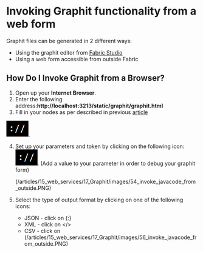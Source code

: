 # Invoking Graphit functionality from a web form

Graphit files can be generated in 2 different ways:
- Using the graphit editor from [Fabric Studio](/articles/15_web_services/17_Graphit/02_create_and_edit_a_graphit_file.md)
- Using a web form accessible from outside Fabric

## How Do I Invoke Graphit from a Browser?

1.  Open up your  **Internet Browser**. 
2.  Enter the following address:**http://localhost:3213/static/graphit/graphit.html**
3.  Fill in your nodes as per described in previous [article](/articles/15_web_services/17_Graphit/02_create_and_edit_a_graphit_file.md)

![](/articles/15_web_services/17_Graphit/images/53_invoke_javacode_from_outside.PNG).

4. Set up your parameters and token by clicking on the following icon: ![](/articles/15_web_services/17_Graphit/images/53_invoke_javacode_from_outside.PNG). (Add a value to your parameter in order to debug your graphit form)

   (/articles/15_web_services/17_Graphit/images/54_invoke_javacode_from_outside.PNG)

5. Select the type of output format by clicking on one of the following icons: [](/articles/15_web_services/17_Graphit/images/55_invoke_javacode_from_outside.PNG)

   - JSON - click on {:}
   - XML - click on </>
   - CSV - click on (/articles/15_web_services/17_Graphit/images/56_invoke_javacode_from_outside.PNG)

   











